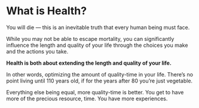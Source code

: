 # What is Health?

You will die — this is an inevitable truth that every human being must face. 

While you may not be able to escape mortality, you can significantly influence the length and quality of your life through the choices you make and the actions you take.

**Health is both about extending the length and quality of your life.** 

In other words, optimizing the amount of quality-time in your life. There’s no point living until 110 years old, if for the years after 80 you’re just vegetable.

Everything else being equal, more quality-time is better. You get to have more of the precious resource, time. You have more experiences. 



